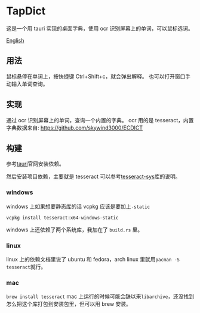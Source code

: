 # TapDict

这是一个用 tauri 实现的桌面字典，使用 ocr 识别屏幕上的单词，可以鼠标选词。

[English](./english.md)

## 用法

鼠标悬停在单词上，按快捷键 Ctrl+Shift+c，就会弹出解释。
也可以打开窗口手动输入单词查询。

## 实现

通过 ocr 识别屏幕上的单词，查询一个内置的字典。
ocr 用的是 tesseract，内置字典数据来自: https://github.com/skywind3000/ECDICT

## 构建

参考[tauri](https://tauri.app/)官网安装依赖。

然后安装项目依赖，主要就是 tesseract 可以参考[tesseract-sys](https://crates.io/crates/tesseract-sys/)库的说明。

### windows

windows 上如果想要静态库的话 vcpkg 应该是要加上`-static`

```
vcpkg install tesseract:x64-windows-static
```

windows 上还依赖了两个系统库，我加在了 `build.rs` 里。

### linux

linux 上的依赖文档里说了 ubuntu 和 fedora，arch linux 里就用`pacman -S tesseract`就行。

### mac

`brew install tesseract`
mac 上运行的时候可能会缺以来`libarchive`，还没找到怎么把这个库打包到安装包里，但可以用 brew 安装。
